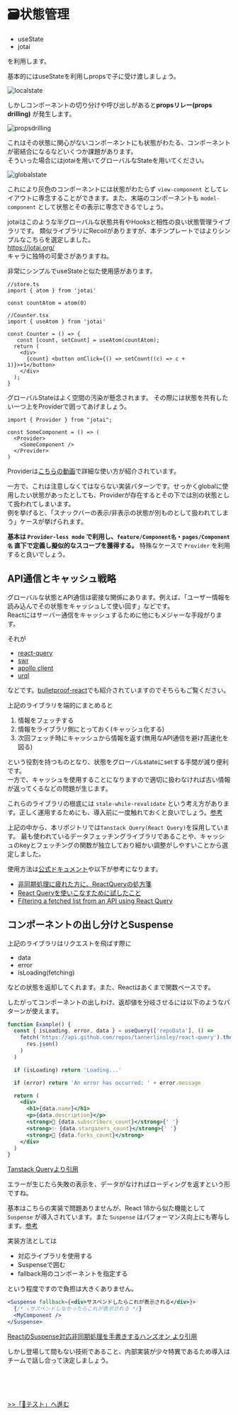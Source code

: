 # 🗃️状態管理
* useState
* jotai

を利用します。

基本的にはuseStateを利用しpropsで子に受け渡しましょう。

![localstate](./images/localstate.png)

しかしコンポーネントの切り分けや呼び出しがあると**propsリレー(props drilling)** が発生します。

![propsdrilling](./images/propsdrilling.png)

これはその状態に関心がないコンポーネントにも状態がわたる、コンポーネントが密結合になるなどいくつか課題があります。  
そういった場合にはjotaiを用いてグローバルなStateを用いてください。

![globalstate](./images/globalstate.png)

これにより灰色のコンポーネントには状態がわたらず `view-component` としてレイアウトに専念することができます。また、末端のコンポーネントも `model-component` として状態とその表示に専念できるでしょう。

jotaiはこのような半グローバルな状態共有やHooksと相性の良い状態管理ライブラリです。
類似ライブラリにRecoilがありますが、本テンプレートではよりシンプルなこちらを選定しました。  
https://jotai.org/  
キャラに独特の可愛さがありますね。

非常にシンプルでuseStateと似た使用感があります。
```tsx
//store.ts
import { atom } from 'jotai'

const countAtom = atom(0)

//Counter.tsx
import { useAtom } from 'jotai'

const Counter = () => {
   const [count, setCount] = useAtom(countAtom);
  return (
    <div>
      {count} <button onClick={() => setCount((c) => c + 1)}>+1</button>
    </div>
  );
}
```

グローバルStateはよく空間の汚染が懸念されます。
その際には状態を共有したい一つ上をProviderで囲ってあげましょう。
```tsx
import { Provider } from "jotai";

const SomeComponent = () => (
  <Provider>
    <SomeComponent />
  </Provider>
)
```
Providerは[こちらの動画](https://egghead.io/lessons/react-isolate-state-in-an-application-with-jotai-provider)で詳細な使い方が紹介されています。

一方で、これは注意しなくてはならない実装パターンです。せっかくglobalに使用したい状態があったとしても、Providerが存在するとその下では別の状態として扱われてしまいます。  
例を挙げると、「スナックバーの表示/非表示の状態が別ものとして扱われてしまう」ケースが挙げられます。

**基本は `Provider-less mode` で利用し、`feature/Component名`・`pages/Component名` 直下で定義し擬似的なスコープを獲得する。** 特殊なケースで `Provider` を利用すると良いでしょう。



## API通信とキャッシュ戦略

グローバルな状態とAPI通信は密接な関係にあります。例えば、「ユーザー情報を読み込んでその状態をキャッシュして使い回す」などです。  
Reactにはサーバー通信をキャッシュするために他にもメジャーな手段がります。

それが
* [react-query](https://react-query.tanstack.com/)
* [swr](https://swr.vercel.app/ja)
* [apollo client](https://www.apollographql.com/)
* [urql](https://formidable.com/open-source/urql/)

などです。[bulletproof-react](https://github.com/alan2207/bulletproof-react/blob/master/docs/state-management.md#server-cache-state)でも紹介されていますのでそちらもご覧ください。

上記のライブラリを端的にまとめると
1. 情報をフェッチする
2. 情報をライブラリ側にとっておく(キャッシュ化する)
3. 次回フェッチ時にキャッシュから情報を返す(無用なAPI通信を避け高速化を図る)

という役割を持つものとなり、状態をグローバルstateにsetする手間が減り便利です。  
一方で、キャッシュを使用することになりますので適切に扱わなければ古い情報が返ってくるなどの問題が生じます。

これらのライブラリの根底には `stale-while-revalidate` という考え方があります。正しく運用するためにも、導入前に一度触れておくと良いでしょう。[参考](https://zenn.dev/uttk/articles/b3bcbedbc1fd00#swr-%E3%81%A8%E3%81%AF%E4%BD%95%E3%81%8B%EF%BC%9F)

上記の中から、本リポジトリでは`Tanstack Query(React Query)`を採用しています。 
最も使われているデータフェッチングライブラリであることや、キャッシュのkeyとフェッチングの関数が独立しており細かい調整がしやすいことから選定しました。

使用方法は[公式ドキュメント](https://swr.vercel.app/ja/docs/getting-started)や以下が参考になります。
- [非同期処理に疲れた方に、ReactQueryの処方箋](https://zenn.dev/t_keshi/articles/react-query-prescription)
- [React Queryを使いこなすために試したこと](https://zenn.dev/himorishige/articles/76e903bc5a1aa2)
- [Filtering a fetched list from an API using React Query](https://stackoverflow.com/questions/66797655/filtering-a-fetched-list-from-an-api-using-react-query)


## コンポーネントの出し分けとSuspense
上記のライブラリはリクエストを飛ばす際に
* data
* error
* isLoading(fetching)

などの状態を返却してくれます。また、Reactはあくまで関数ベースです。

したがってコンポーネントの出しわけ、返却値を分岐させるには以下のようなパターンが使えます。
```jsx
function Example() {
  const { isLoading, error, data } = useQuery(['repoData'], () =>
    fetch('https://api.github.com/repos/tannerlinsley/react-query').then(res =>
      res.json()
    )
  )

  if (isLoading) return 'Loading...'

  if (error) return 'An error has occurred: ' + error.message

  return (
    <div>
      <h1>{data.name}</h1>
      <p>{data.description}</p>
      <strong>👀 {data.subscribers_count}</strong>{' '}
      <strong>✨ {data.stargazers_count}</strong>{' '}
      <strong>🍴 {data.forks_count}</strong>
    </div>
  )
}
```
[Tanstack Queryより引用](https://tanstack.com/query/v4/docs/overview)

エラーが生じたら失敗の表示を、データがなければローディングを返すという形ですね。

基本はこちらの実装で問題ありませんが、React 18から似た機能として `Suspense` が導入されています。また `Suspense` はパフォーマンス向上にも寄与します。[参考](https://qiita.com/uhyo/items/bbc22022fe846fd2b763)

実装方法としては
* 対応ライブラリを使用する
* Suspenseで囲む
* fallback用のコンポーネントを指定する

という程度ですので負担は大きくありません。  

```jsx
<Suspense fallback={<div>サスペンドしたらこれが表示される</div>}>
  {/* ↓サスペンドしなかったらこれが表示される */}
  <MyComponent />
</Suspense>
```
[ReactのSuspense対応非同期処理を手書きするハンズオン より引用](https://zenn.dev/uhyo/books/react-concurrent-handson/viewer/what-is-suspense)

しかし登場して間もない技術であること、内部実装が少々特異であるため導入はチームで話し合って決定しましょう。

<br>
<br>
<br>

[>>「🧪テスト」へ進む](./test.md)